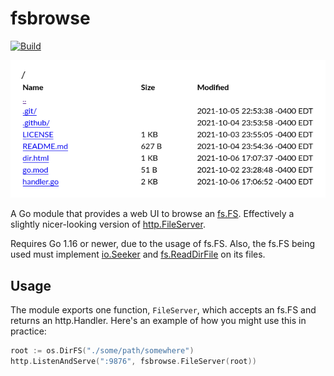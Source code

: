# fsbrowse
[![Build](https://github.com/thatoddmailbox/fsbrowse/actions/workflows/build.yml/badge.svg)](https://github.com/thatoddmailbox/fsbrowse/actions/workflows/build.yml)

![Screenshot](./fsbrowse.png)

A Go module that provides a web UI to browse an [fs.FS](https://pkg.go.dev/io/fs#FS). Effectively a slightly nicer-looking version of [http.FileServer](https://pkg.go.dev/net/http#FileServer).

Requires Go 1.16 or newer, due to the usage of fs.FS. Also, the fs.FS being used must implement [io.Seeker](https://pkg.go.dev/io#Seeker) and [fs.ReadDirFile](https://pkg.go.dev/io/fs#ReadDirFile) on its files.

## Usage
The module exports one function, `FileServer`, which accepts an fs.FS and returns an http.Handler. Here's an example of how you might use this in practice:

```go
root := os.DirFS("./some/path/somewhere")
http.ListenAndServe(":9876", fsbrowse.FileServer(root))
```